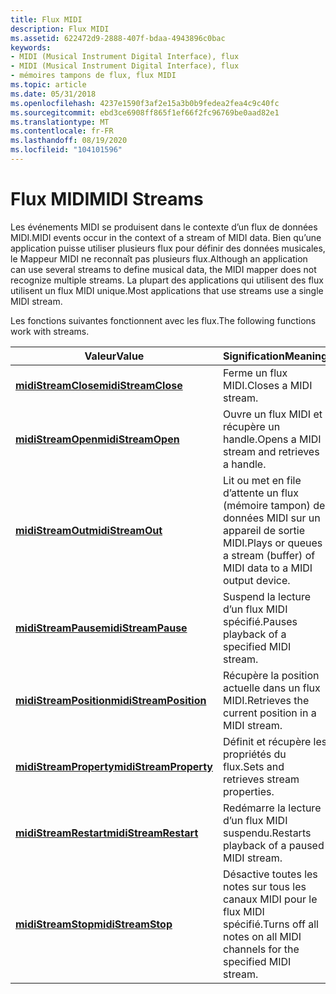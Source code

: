 ```yaml
---
title: Flux MIDI
description: Flux MIDI
ms.assetid: 622472d9-2888-407f-bdaa-4943896c0bac
keywords:
- MIDI (Musical Instrument Digital Interface), flux
- MIDI (Musical Instrument Digital Interface), flux
- mémoires tampons de flux, flux MIDI
ms.topic: article
ms.date: 05/31/2018
ms.openlocfilehash: 4237e1590f3af2e15a3b0b9fedea2fea4c9c40fc
ms.sourcegitcommit: ebd3ce6908ff865f1ef66f2fc96769be0aad82e1
ms.translationtype: MT
ms.contentlocale: fr-FR
ms.lasthandoff: 08/19/2020
ms.locfileid: "104101596"
---
```

# <a name="midi-streams"></a><span data-ttu-id="fd794-106">Flux MIDI</span><span class="sxs-lookup"><span data-stu-id="fd794-106">MIDI Streams</span></span>

<span data-ttu-id="fd794-107">Les événements MIDI se produisent dans le contexte d’un flux de données MIDI.</span><span class="sxs-lookup"><span data-stu-id="fd794-107">MIDI events occur in the context of a stream of MIDI data.</span></span> <span data-ttu-id="fd794-108">Bien qu’une application puisse utiliser plusieurs flux pour définir des données musicales, le Mappeur MIDI ne reconnaît pas plusieurs flux.</span><span class="sxs-lookup"><span data-stu-id="fd794-108">Although an application can use several streams to define musical data, the MIDI mapper does not recognize multiple streams.</span></span> <span data-ttu-id="fd794-109">La plupart des applications qui utilisent des flux utilisent un flux MIDI unique.</span><span class="sxs-lookup"><span data-stu-id="fd794-109">Most applications that use streams use a single MIDI stream.</span></span>

<span data-ttu-id="fd794-110">Les fonctions suivantes fonctionnent avec les flux.</span><span class="sxs-lookup"><span data-stu-id="fd794-110">The following functions work with streams.</span></span>



| <span data-ttu-id="fd794-111">Valeur</span><span class="sxs-lookup"><span data-stu-id="fd794-111">Value</span></span>                                            | <span data-ttu-id="fd794-112">Signification</span><span class="sxs-lookup"><span data-stu-id="fd794-112">Meaning</span></span>                                                                 |
|--------------------------------------------------|-------------------------------------------------------------------------|
| [<span data-ttu-id="fd794-113">**midiStreamClose**</span><span class="sxs-lookup"><span data-stu-id="fd794-113">**midiStreamClose**</span></span>](/windows/win32/api/mmeapi/nf-mmeapi-midistreamclose)       | <span data-ttu-id="fd794-114">Ferme un flux MIDI.</span><span class="sxs-lookup"><span data-stu-id="fd794-114">Closes a MIDI stream.</span></span>                                                   |
| [<span data-ttu-id="fd794-115">**midiStreamOpen**</span><span class="sxs-lookup"><span data-stu-id="fd794-115">**midiStreamOpen**</span></span>](/windows/win32/api/mmeapi/nf-mmeapi-midistreamopen)         | <span data-ttu-id="fd794-116">Ouvre un flux MIDI et récupère un handle.</span><span class="sxs-lookup"><span data-stu-id="fd794-116">Opens a MIDI stream and retrieves a handle.</span></span>                             |
| [<span data-ttu-id="fd794-117">**midiStreamOut**</span><span class="sxs-lookup"><span data-stu-id="fd794-117">**midiStreamOut**</span></span>](/windows/win32/api/mmeapi/nf-mmeapi-midistreamout)           | <span data-ttu-id="fd794-118">Lit ou met en file d’attente un flux (mémoire tampon) de données MIDI sur un appareil de sortie MIDI.</span><span class="sxs-lookup"><span data-stu-id="fd794-118">Plays or queues a stream (buffer) of MIDI data to a MIDI output device.</span></span> |
| [<span data-ttu-id="fd794-119">**midiStreamPause**</span><span class="sxs-lookup"><span data-stu-id="fd794-119">**midiStreamPause**</span></span>](/windows/win32/api/mmeapi/nf-mmeapi-midistreampause)       | <span data-ttu-id="fd794-120">Suspend la lecture d’un flux MIDI spécifié.</span><span class="sxs-lookup"><span data-stu-id="fd794-120">Pauses playback of a specified MIDI stream.</span></span>                             |
| [<span data-ttu-id="fd794-121">**midiStreamPosition**</span><span class="sxs-lookup"><span data-stu-id="fd794-121">**midiStreamPosition**</span></span>](/windows/win32/api/mmeapi/nf-mmeapi-midistreamposition) | <span data-ttu-id="fd794-122">Récupère la position actuelle dans un flux MIDI.</span><span class="sxs-lookup"><span data-stu-id="fd794-122">Retrieves the current position in a MIDI stream.</span></span>                        |
| [<span data-ttu-id="fd794-123">**midiStreamProperty**</span><span class="sxs-lookup"><span data-stu-id="fd794-123">**midiStreamProperty**</span></span>](/windows/win32/api/mmeapi/nf-mmeapi-midistreamproperty) | <span data-ttu-id="fd794-124">Définit et récupère les propriétés du flux.</span><span class="sxs-lookup"><span data-stu-id="fd794-124">Sets and retrieves stream properties.</span></span>                                   |
| [<span data-ttu-id="fd794-125">**midiStreamRestart**</span><span class="sxs-lookup"><span data-stu-id="fd794-125">**midiStreamRestart**</span></span>](/windows/win32/api/mmeapi/nf-mmeapi-midistreamrestart)   | <span data-ttu-id="fd794-126">Redémarre la lecture d’un flux MIDI suspendu.</span><span class="sxs-lookup"><span data-stu-id="fd794-126">Restarts playback of a paused MIDI stream.</span></span>                              |
| [<span data-ttu-id="fd794-127">**midiStreamStop**</span><span class="sxs-lookup"><span data-stu-id="fd794-127">**midiStreamStop**</span></span>](/windows/win32/api/mmeapi/nf-mmeapi-midistreamstop)         | <span data-ttu-id="fd794-128">Désactive toutes les notes sur tous les canaux MIDI pour le flux MIDI spécifié.</span><span class="sxs-lookup"><span data-stu-id="fd794-128">Turns off all notes on all MIDI channels for the specified MIDI stream.</span></span> |



 

 

 
